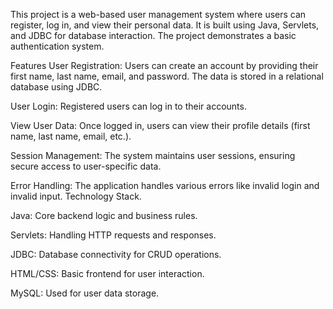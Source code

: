 This project is a web-based user management system where users can register, log in, and view their personal data. It is built using Java, Servlets, and JDBC for database interaction. The project demonstrates a basic authentication system.

Features
User Registration: Users can create an account by providing their first name, last name, email, and password. The data is stored in a relational database using JDBC.

User Login: Registered users can log in to their accounts. 

View User Data: Once logged in, users can view their profile details (first name, last name, email, etc.).

Session Management: The system maintains user sessions, ensuring secure access to user-specific data.

Error Handling: The application handles various errors like invalid login and invalid input.
Technology Stack.

Java: Core backend logic and business rules.

Servlets: Handling HTTP requests and responses.

JDBC: Database connectivity for CRUD operations.

HTML/CSS: Basic frontend for user interaction.

MySQL: Used for user data storage.

